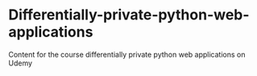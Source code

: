 # Differentially-private-python-web-applications
Content for the course differentially private python web applications on Udemy
